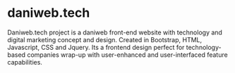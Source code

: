 # daniweb.tech
Daniweb.tech project is a daniweb front-end website with technology and digital marketing concept and design. Created in Bootstrap, HTML, Javascript, CSS and Jquery. Its a frontend design perfect for technology-based companies wrap-up with user-enhanced and user-interfaced feature capabilities.
